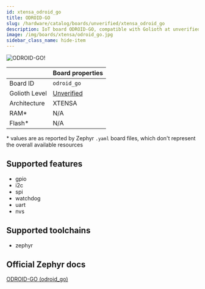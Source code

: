 ```yaml
---
id: xtensa_odroid_go
title: ODROID-GO
slug: /hardware/catalog/boards/unverified/xtensa_odroid_go
description: IoT board ODROID-GO, compatible with Golioth at unverified level.
image: /img/boards/xtensa/odroid_go.jpg
sidebar_class_name: hide-item
---
```


[//]: # (This is an auto-generated file, do not edit! Changes to it will be lost upon re-generation)

![ODROID-GO!](/img/boards/xtensa/odroid_go.jpg "ODROID-GO")

|                | Board properties     |
| -------------  | -------------------- |
| Board ID       | `odroid_go` |
| Golioth Level  | [Unverified](/hardware#unverified-boards) |
| Architecture   | XTENSA |
| RAM*           | N/A |
| Flash*         | N/A |

\* values are as reported by Zephyr `.yaml` board files, which don't represent the overall available resources



## Supported features

* gpio
* i2c
* spi
* watchdog
* uart
* nvs

## Supported toolchains

* zephyr

## Official Zephyr docs

[ODROID-GO (odroid_go)](https://docs.zephyrproject.org/latest/boards/xtensa/odroid_go/doc/index.html)

